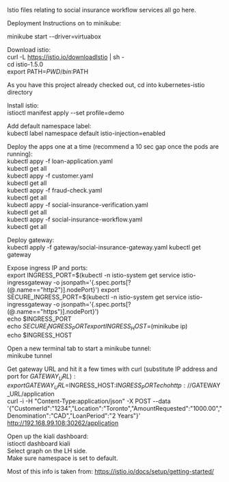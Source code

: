 Istio files relating to social insurance workflow services all go here.

Deployment Instructions on to minikube:

minikube start --driver=virtuabox

Download istio:  
curl -L https://istio.io/downloadIstio | sh -  
cd istio-1.5.0  
export PATH=$PWD/bin:$PATH  

As you have this project already checked out, cd into kubernetes-istio directory

Install istio:  
istioctl manifest apply --set profile=demo

Add default namespace label:  
kubectl label namespace default istio-injection=enabled

Deploy the apps one at a time (recommend a 10 sec gap once the pods are running):  
kubectl appy -f loan-application.yaml  
kubectl get all  
kubectl appy -f customer.yaml  
kubectl get all  
kubectl appy -f fraud-check.yaml  
kubectl get all  
kubectl appy -f social-insurance-verification.yaml  
kubectl get all  
kubectl appy -f social-insurance-workflow.yaml  
kubectl get all  

Deploy gateway:  
kubectl apply -f gateway/social-insurance-gateway.yaml
kubectl get gateway

Expose ingress IP and ports:  
export INGRESS_PORT=$(kubectl -n istio-system get service istio-ingressgateway -o jsonpath='{.spec.ports[?(@.name=="http2")].nodePort}')  
export SECURE_INGRESS_PORT=$(kubectl -n istio-system get service istio-ingressgateway -o jsonpath='{.spec.ports[?(@.name=="https")].nodePort}')  
echo $INGRESS_PORT  
echo $SECURE_INGRESS_PORT  
export INGRESS_HOST=$(minikube ip)  
echo $INGRESS_HOST  

Open a new terminal tab to start a minikube tunnel:  
minikube tunnel

Get gateway URL and hit it a few times with curl (substitute IP address and port for $GATEWAY_URL):  
export GATEWAY_URL=$INGRESS_HOST:$INGRESS_PORT  
echo http://$GATEWAY_URL/application  
curl -i -H "Content-Type:application/json" -X POST --data '{"CustomerId":"1234","Location":"Toronto","AmountRequested":"1000.00","Denomination":"CAD","LoanPeriod":"2 Years"}' http://192.168.99.108:30262/application

Open up the kiali dashboard:  
istioctl dashboard kiali  
Select graph on the LH side.  
Make sure namespace is set to default.

Most of this info is taken from: https://istio.io/docs/setup/getting-started/

